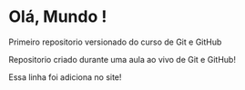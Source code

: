 # Olá, Mundo !

Primeiro repositorio versionado do curso de Git e GitHub

Repositorio criado durante uma aula ao vivo de Git e GitHub!

Essa linha foi adiciona no site!
